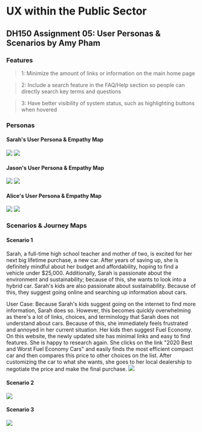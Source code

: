 # UX within the Public Sector 
## DH150 Assignment 05: User Personas & Scenarios by Amy Pham

### Features
> 1: Minimize the amount of links or information on the main home page 

> 2: Include a search feature in the FAQ/Help section so people can directly search key terms and questions 

> 3: Have better visibility of system status, such as highlighting buttons when hovered 

### Personas 

#### Sarah's User Persona & Empathy Map 
<img src="./Persona - Sarah.png"> 
<img src="./Empathy Map - Sarah.png"> 


#### Jason's User Persona & Empathy Map 
<img src="./Persona - Jason.png"> 
<img src="./Empathy Map - Jason.png"> 


#### Alice's User Persona & Empathy Map 
<img src="./Persona - Alice.png"> 
<img src="./Empathy Map - Alice.png"> 

### Scenarios & Journey Maps
#### Scenario 1
Sarah, a full-time high school teacher and mother of two, is excited for her next big lifetime purchase, a new car. After years of saving up, she is definitely mindful about her budget and affordability, hoping to find a vehicle under $25,000. Additionally, Sarah is passionate about the environment and sustainability; because of this, she wants to look into a hybrid car. Sarah's kids are also passionate about sustainability. Because of this, they suggest going online and searching up information about cars. 

User Case: Because Sarah's kids suggest going on the internet to find more information, Sarah does so. However, this becomes quickly overwhelming as there's a lot of links, choices, and terminology that Sarah does not understand about cars. Because of this, she immediately feels frustrated and annoyed in her current situation. Her kids then suggest Fuel Economy. On this website, the newly updated site has minimal links and easy to find features. She is happy to research again. She clicks on the link "2020 Best and Worst Fuel Economy Cars" and easily finds the most efficient compact car and then compares this price to other choices on the list. After customizing the car to what she wants, she goes to her local dealership to negotiate the price and make the final purchase. 
<img src="./Journey Maps - Sarah.png"> 

#### Scenario 2 
<img src="./Journey Maps - Jason.png"> 

#### Scenario 3
<img src="./Journey Maps - Alice.png"> 



